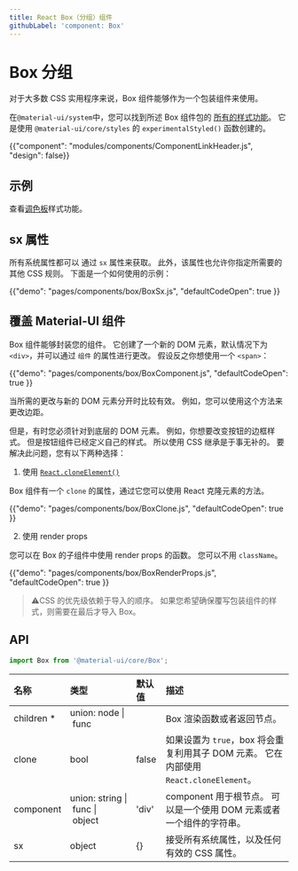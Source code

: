 ```yaml
---
title: React Box（分组）组件
githubLabel: 'component: Box'
---
```


# Box 分组

<p class="description">对于大多数 CSS 实用程序来说，Box 组件能够作为一个包装组件来使用。</p>

在`@material-ui/system`中，您可以找到所述 Box 组件包的 [所有的样式功能](/system/basics/#all-inclusive)。 它是使用 `@material-ui/core/styles` 的 `experimentalStyled()` 函数创建的。

{{"component": "modules/components/ComponentLinkHeader.js", "design": false}}

## 示例

查看[调色板](/system/palette/)样式功能。

## sx 属性

所有系统属性都可以 通过 `sx` 属性来获取。 此外，该属性也允许你指定所需要的其他 CSS 规则。 下面是一个如何使用的示例：

{{"demo": "pages/components/box/BoxSx.js", "defaultCodeOpen": true }}

## 覆盖 Material-UI 组件

Box 组件能够封装您的组件。 它创建了一个新的 DOM 元素，默认情况下为 `<div>`，并可以通过 `组件` 的属性进行更改。 假设反之你想使用一个 `<span>`：

{{"demo": "pages/components/box/BoxComponent.js", "defaultCodeOpen": true }}

当所需的更改与新的 DOM 元素分开时比较有效。 例如，您可以使用这个方法来更改边距。

但是，有时您必须针对到底层的 DOM 元素。 例如，你想要改变按钮的边框样式。 但是按钮组件已经定义自己的样式。 所以使用 CSS 继承是于事无补的。 要解决此问题，您有以下两种选择：

1. 使用 [`React.cloneElement()`](https://reactjs.org/docs/react-api.html#cloneelement)

Box 组件有一个 `clone` 的属性，通过它您可以使用 React 克隆元素的方法。

{{"demo": "pages/components/box/BoxClone.js", "defaultCodeOpen": true }}

2. 使用 render props

您可以在 Box 的子组件中使用 render props 的函数。 您可以不用 `className`。

{{"demo": "pages/components/box/BoxRenderProps.js", "defaultCodeOpen": true }}

> ⚠️CSS 的优先级依赖于导入的顺序。 如果您希望确保覆写包装组件的样式，则需要在最后才导入 Box。

## API

```jsx
import Box from '@material-ui/core/Box';
```

| 名称                                                         | 类型                                                                                                                            | 默认值                                     | 描述                                                             |
|:---------------------------------------------------------- |:----------------------------------------------------------------------------------------------------------------------------- |:--------------------------------------- |:-------------------------------------------------------------- |
| <span class="prop-name required">children&nbsp;\*</span> | <span class="prop-type">union:&nbsp;node&nbsp;&#124;<br>&nbsp;func<br></span>                                     |                                         | Box 渲染函数或者返回节点。                                                |
| <span class="prop-name">clone</span>                       | <span class="prop-type">bool</span>                                                                                           | <span class="prop-default">false</span> | 如果设置为 `true`，box 将会重复利用其子 DOM 元素。 它在内部使用 `React.cloneElement`。 |
| <span class="prop-name">component</span>                   | <span class="prop-type">union:&nbsp;string&nbsp;&#124;<br>&nbsp;func&nbsp;&#124;<br>&nbsp;object<br></span> | <span class="prop-default">'div'</span> | component 用于根节点。 可以是一个使用 DOM 元素或者一个组件的字符串。                     |
| <span class="prop-name">sx</span>                          | <span class="prop-type">object</span>                                                                                         | <span class="prop-default">{}</span>    | 接受所有系统属性，以及任何有效的 CSS 属性。                                       |
